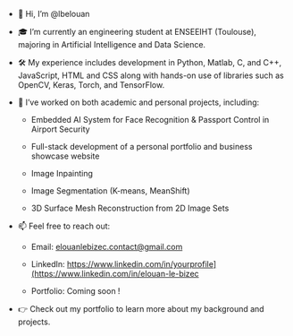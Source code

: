 - 👋 Hi, I’m @lbelouan

- 🎓 I’m currently an engineering student at ENSEEIHT (Toulouse), majoring in Artificial Intelligence and Data Science. 

- 🛠️ My experience includes development in Python, Matlab, C, and C++, JavaScript, HTML and CSS along with hands-on use of libraries such as OpenCV, Keras, Torch, and TensorFlow.

- 📂 I’ve worked on both academic and personal projects, including:

    - Embedded AI System for Face Recognition & Passport Control in Airport Security
    
    - Full-stack development of a personal portfolio and business showcase website
      
    - Image Inpainting

    - Image Segmentation (K-means, MeanShift)

    - 3D Surface Mesh Reconstruction from 2D Image Sets


- 📫 Feel free to reach out:

    - Email: elouanlebizec.contact@gmail.com

    - LinkedIn: https://www.linkedin.com/in/yourprofile](https://www.linkedin.com/in/elouan-le-bizec

    - Portfolio: Coming soon !

- 👉 Check out my portfolio to learn more about my background and projects.

  

<!---
lbelouan/lbelouan is a ✨ special ✨ repository because its `README.md` (this file) appears on your GitHub profile.
You can click the Preview link to take a look at your changes.
--->
